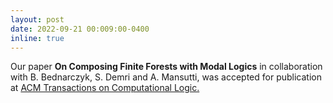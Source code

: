 ```yaml
---
layout: post
date: 2022-09-21 00:009:00-0400
inline: true
---
```


Our paper **On Composing Finite Forests with Modal Logics** in collaboration with B. Bednarczyk, S. Demri and A. Mansutti, was accepted for publication at [ACM Transactions on Computational Logic.](https://dl.acm.org/journal/tocl)